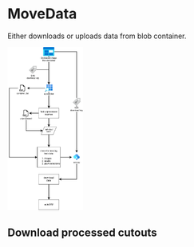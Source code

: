 # MoveData

Either downloads or uploads data from blob container.

<div style="width: 30%; height: 30%">
  
  ![](../assets/movedata_download.png)
  
</div>

## Download processed cutouts

